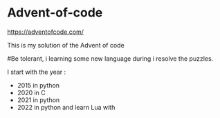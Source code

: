 # Advent-of-code
https://adventofcode.com/

This is my solution of the Advent of code

#Be tolerant, i learning some new language during i resolve the puzzles.

I start with the year :
  - 2015 in python
  - 2020 in C
  - 2021 in python
  - 2022 in python and learn Lua with

